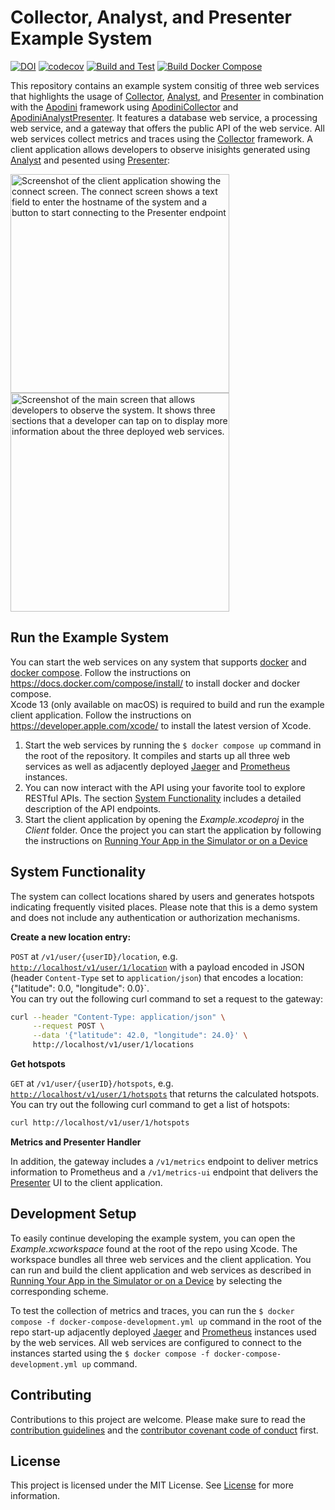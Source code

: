 # Collector, Analyst, and Presenter Example System

[![DOI](https://zenodo.org/badge/379429348.svg)](https://zenodo.org/badge/latestdoi/379429348)
[![codecov](https://codecov.io/gh/Apodini/CollectorAnalystPresenterExample/branch/develop/graph/badge.svg?token=Sw8OvhWtcY)](https://codecov.io/gh/Apodini/CollectorAnalystPresenterExample)
[![Build and Test](https://github.com/Apodini/CollectorAnalystPresenterExample/actions/workflows/build-and-test.yml/badge.svg)](https://github.com/Apodini/CollectorAnalystPresenterExample/actions/workflows/build-and-test.yml)
[![Build Docker Compose](https://github.com/Apodini/CollectorAnalystPresenterExample/actions/workflows/docker-compose.yml/badge.svg)](https://github.com/Apodini/CollectorAnalystPresenterExample/actions/workflows/docker-compose.yml)

This repository contains an example system consitig of three web services that highlights the usage of [Collector](https://github.com/Apodini/Collector), [Analyst](https://github.com/Apodini/Analyst), and [Presenter](https://github.com/Apodini/Presenter) in combination with the [Apodini](https://github.com/Apodini/Apodini) framework using [ApodiniCollector](https://github.com/Apodini/ApodiniCollector) and [ApodiniAnalystPresenter](https://github.com/Apodini/ApodiniAnalystPresenter).
It features a database web service, a processing web service, and a gateway that offers the public API of the web service. All web services collect metrics and traces using the [Collector](https://github.com/Apodini/Collector) framework.
A client application allows developers to observe inisights generated using [Analyst](https://github.com/Apodini/Analyst) and pesented using [Presenter](https://github.com/Apodini/Presenter):
<p float="left">
 <img width="350" alt="Screenshot of the client application showing the connect screen. The connect screen shows a text field to enter the hostname of the system and a button to start connecting to the Presenter endpoint" src="https://user-images.githubusercontent.com/28656495/124276854-a35d6c80-db44-11eb-9abf-80a26e8e96d1.png">
 <img width="350" alt="Screenshot of the main screen that allows developers to observe the system. It shows three sections that a developer can tap on to display more information about the three deployed web services." src="https://user-images.githubusercontent.com/28656495/124276863-a6585d00-db44-11eb-8f2b-81602855eb8d.png">
</p>

## <a name="RunTheExampleSystem"></a>Run the Example System

You can start the web services on any system that supports [docker](https://www.docker.com) and [docker compose](https://docs.docker.com/compose/). Follow the instructions on https://docs.docker.com/compose/install/ to install docker and docker compose.  
Xcode 13 (only available on macOS) is required to build and run the example client application. Follow the instructions on https://developer.apple.com/xcode/ to install the latest version of Xcode.

1. Start the web services by running the `$ docker compose up` command in the root of the repository. It compiles and starts up all three web services as well as adjacently deployed [Jaeger](https://www.jaegertracing.io) and [Prometheus](https://prometheus.io) instances.
2. You can now interact with the API using your favorite tool to explore RESTful APIs. The section [System Functionality](#SystemFunctionality) includes a detailed description of the API endpoints.
3. Start the client application by opening the *Example.xcodeproj* in the *Client* folder. Once the project you can start the application by following the instructions on [Running Your App in the Simulator or on a Device](https://developer.apple.com/documentation/xcode/running-your-app-in-the-simulator-or-on-a-device)
  
## <a name="SystemFunctionality"></a>System Functionality

The system can collect locations shared by users and generates hotspots indicating frequently visited places. Please note that this is a demo system and does not include any authentication or authorization mechanisms.

**Create a new location entry:**

`POST` at `/v1/user/{userID}/location`, e.g. [`http://localhost/v1/user/1/location`](http://localhost/v1/user/1/location) with a payload encoded in JSON (header `Content-Type` set to `application/json`) that encodes a location: {"latitude": 0.0, "longitude": 0.0}`.  
You can try out the following curl command to set a request to the gateway:
```bash
curl --header "Content-Type: application/json" \
     --request POST \
     --data '{"latitude": 42.0, "longitude": 24.0}' \
     http://localhost/v1/user/1/locations
```

**Get hotspots**

`GET` at `/v1/user/{userID}/hotspots`, e.g. [`http://localhost/v1/user/1/hotspots`](http://localhost/v1/user/1/hotspots) that returns the calculated hotspots.  
You can try out the following curl command to get a list of hotspots:
```bash
curl http://localhost/v1/user/1/hotspots
```

**Metrics and Presenter Handler**

In addition, the gateway includes a `/v1/metrics` endpoint to deliver metrics information to Prometheus and a `/v1/metrics-ui` endpoint that delivers the [Presenter](https://github.com/Apodini/Presenter) UI to the client application.

## <a name="DevelopmentSetup"></a>Development Setup

To easily continue developing the example system, you can open the *Example.xcworkspace* found at the root of the repo using Xcode. The workspace bundles all three web services and the client application. You can run and build the client application and web services as described in [Running Your App in the Simulator or on a Device](https://developer.apple.com/documentation/xcode/running-your-app-in-the-simulator-or-on-a-device) by selecting the corresponding scheme.

To test the collection of metrics and traces, you can run the `$ docker compose -f docker-compose-development.yml up` command in the root of the repo start-up adjacently deployed [Jaeger](https://www.jaegertracing.io) and [Prometheus](https://prometheus.io) instances used by the web services. All web services are configured to connect to the instances started using the `$ docker compose -f docker-compose-development.yml up` command.

## Contributing
Contributions to this project are welcome. Please make sure to read the [contribution guidelines](https://github.com/Apodini/.github/blob/main/CONTRIBUTING.md) and the [contributor covenant code of conduct](https://github.com/Apodini/.github/blob/main/CODE_OF_CONDUCT.md) first.

## License
This project is licensed under the MIT License. See [License](https://github.com/Apodini/CollectorAnalystPresenterExample/blob/develop/LICENSE) for more information.
